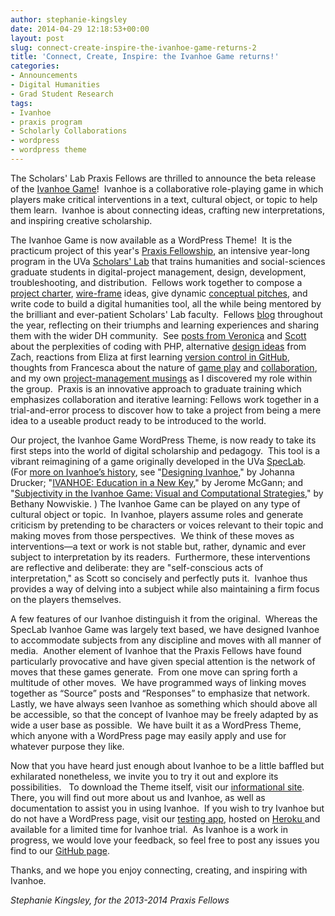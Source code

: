 ```yaml
---
author: stephanie-kingsley
date: 2014-04-29 12:18:53+00:00
layout: post
slug: connect-create-inspire-the-ivanhoe-game-returns-2
title: 'Connect, Create, Inspire: the Ivanhoe Game returns!'
categories:
- Announcements
- Digital Humanities
- Grad Student Research
tags:
- Ivanhoe
- praxis program
- Scholarly Collaborations
- wordpress
- wordpress theme
---
```


The Scholars' Lab Praxis Fellows are thrilled to announce the beta release of the [Ivanhoe Game](http://ivanhoe.scholarslab.org/)!  Ivanhoe is a collaborative role-playing game in which players make critical interventions in a text, cultural object, or topic to help them learn.  Ivanhoe is about connecting ideas, crafting new interpretations, and inspiring creative scholarship.

The Ivanhoe Game is now available as a WordPress Theme!  It is the practicum project of this year's [Praxis Fellowship](http://praxis.scholarslab.org/), an intensive year-long program in the UVa [Scholars' Lab](http://www.scholarslab.org/) that trains humanities and social-sciences graduate students in digital-project management, design, development, troubleshooting, and distribution.  Fellows work together to compose a [project charter](http://praxis.scholarslab.org/charter.html), [wire-frame](http://praxis.scholarslab.org/topics/wireframes/) ideas, give dynamic [conceptual pitches](http://www.scholarslab.org/grad-student-research/two-ivanhoes-one-direction/), and write code to build a digital humanities tool, all the while being mentored by the brilliant and ever-patient Scholars' Lab faculty.  Fellows [blog](http://praxis.scholarslab.org/) throughout the year, reflecting on their triumphs and learning experiences and sharing them with the wider DH community.  See [posts from Veronica](http://www.scholarslab.org/grad-student-research/foreign-languages-and-ivanhoe-progress/) and [Scott](http://www.scholarslab.org/grad-student-research/more-better-breaking/) about the perplexities of coding with PHP, alternative [design ideas](http://www.scholarslab.org/digital-humanities/an-ivanhoe-design-idea/) from Zach, reactions from Eliza at first learning [version control in GitHub](http://www.scholarslab.org/grad-student-research/praxis-holidays/), thoughts from Francesca about the nature of [game play](http://www.scholarslab.org/grad-student-research/are-we-gaming-or-just-simulating/) and [collaboration](http://www.scholarslab.org/grad-student-research/forming-norming-storming-performing/), and my own [project-management musings](http://www.scholarslab.org/uncategorized/digest-4-on-managing-projects-not-people-reflections-after-a-project-management-crisis/) as I discovered my role within the group.  Praxis is an innovative approach to graduate training which emphasizes collaboration and iterative learning: Fellows work together in a trial-and-error process to discover how to take a project from being a mere idea to a useable product ready to be introduced to the world.

Our project, the Ivanhoe Game WordPress Theme, is now ready to take its first steps into the world of digital scholarship and pedagogy.  This tool is a vibrant reimagining of a game originally developed in the UVa [SpecLab](http://books.google.com/books/about/SpecLab.html?id=VPXCk396uPYC).  (For [more on Ivanhoe’s history](http://www.ivanhoegame.org/?page_id=21), see "[Designing Ivanhoe](http://texttechnology.mcmaster.ca/pdf/vol12_2_03.pdf)," by Johanna Drucker; "[IVANHOE: Education in a New Key](http://www.rc.umd.edu/pedagogies/commons/innovations/IVANHOE.html)," by Jerome McGann; and "[Subjectivity in the Ivanhoe Game: Visual and Computational Strategies](http://texttechnology.mcmaster.ca/pdf/vol12_2_05.pdf)," by Bethany Nowviskie. ) The Ivanhoe Game can be played on any type of cultural object or topic.  In Ivanhoe, players assume roles and generate criticism by pretending to be characters or voices relevant to their topic and making moves from those perspectives.  We think of these moves as interventions&mdash;a text or work is not stable but, rather, dynamic and ever subject to interpretation by its readers.  Furthermore, these interventions are reflective and deliberate: they are "self-conscious acts of interpretation," as Scott so concisely and perfectly puts it.  Ivanhoe thus provides a way of delving into a subject while also maintaining a firm focus on the players themselves.

A few features of our Ivanhoe distinguish it from the original.  Whereas the SpecLab Ivanhoe Game was largely text based, we have designed Ivanhoe to accommodate subjects from any discipline and moves with all manner of media.  Another element of Ivanhoe that the Praxis Fellows have found particularly provocative and have given special attention is the network of moves that these games generate.  From one move can spring forth a multitude of other moves.  We have programmed ways of linking moves together as “Source” posts and “Responses” to emphasize that network.  Lastly, we have always seen Ivanhoe as something which should above all be accessible, so that the concept of Ivanhoe may be freely adapted by as wide a user base as possible.  We have built it as a WordPress Theme, which anyone with a WordPress page may easily apply and use for whatever purpose they like.

Now that you have heard just enough about Ivanhoe to be a little baffled but exhilarated nonetheless, we invite you to try it out and explore its possibilities.   To download the Theme itself, visit our [informational site](http://ivanhoe.scholarslab.org/).  There, you will find out more about us and Ivanhoe, as well as documentation to assist you in using Ivanhoe.  If you wish to try Ivanhoe but do not have a WordPress page, visit our [testing app](http://ivanhoe-testing.herokuapp.com/), hosted on [Heroku ](https://www.heroku.com/)and available for a limited time for Ivanhoe trial.  As Ivanhoe is a work in progress, we would love your feedback, so feel free to post any issues you find to our [GitHub page](https://github.com/scholarslab/ivanhoe/issues?state=open).

Thanks, and we hope you enjoy connecting, creating, and inspiring with Ivanhoe.

_Stephanie Kingsley, for the 2013-2014 Praxis Fellows_
